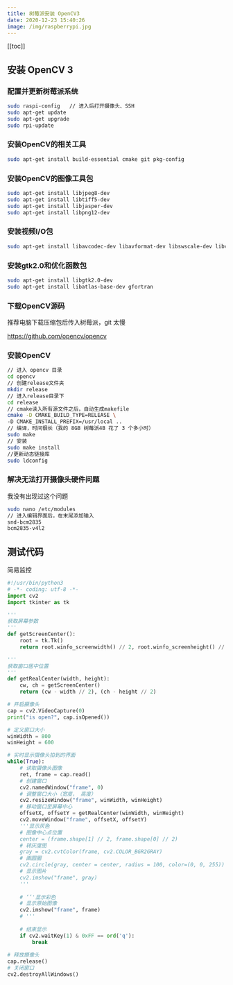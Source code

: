 ```yaml
---
title: 树莓派安装 OpenCV3
date: 2020-12-23 15:40:26
image: /img/raspberrypi.jpg
---
```


[[toc]]

## 安装 OpenCV 3

### 配置并更新树莓派系统

```bash
sudo raspi-config   // 进入后打开摄像头、SSH
sudo apt-get update
sudo apt-get upgrade
sudo rpi-update
```

### 安装OpenCV的相关工具

```bash
sudo apt-get install build-essential cmake git pkg-config
```

### 安装OpenCV的图像工具包

```bash
sudo apt-get install libjpeg8-dev 
sudo apt-get install libtiff5-dev 
sudo apt-get install libjasper-dev 
sudo apt-get install libpng12-dev 
```

### 安装视频I/O包

```bash
sudo apt-get install libavcodec-dev libavformat-dev libswscale-dev libv4l-dev
```

### 安装gtk2.0和优化函数包

```bash
sudo apt-get install libgtk2.0-dev
sudo apt-get install libatlas-base-dev gfortran
```

### 下载OpenCV源码

推荐电脑下载压缩包后传入树莓派，git 太慢

https://github.com/opencv/opencv

### 安装OpenCV

```bash
// 进入 opencv 目录
cd opencv
// 创建release文件夹
mkdir release
// 进入release目录下
cd release
// cmake读入所有源文件之后，自动生成makefile
cmake -D CMAKE_BUILD_TYPE=RELEASE \
-D CMAKE_INSTALL_PREFIX=/usr/local ..
// 编译，时间很长（我的 8GB 树莓派4B 花了 3 个多小时）
sudo make
// 安装
sudo make install
//更新动态链接库
sudo ldconfig
```

### 解决无法打开摄像头硬件问题

我没有出现过这个问题

```bash
sudo nano /etc/modules
// 进入编辑界面后，在末尾添加输入
snd-bcm2835
bcm2835-v4l2
```

## 测试代码

简易监控

```python
#!/usr/bin/python3
# -*- coding: utf-8 -*-
import cv2
import tkinter as tk

'''
获取屏幕参数
'''
def getScreenCenter():
	root = tk.Tk()
	return root.winfo_screenwidth() // 2, root.winfo_screenheight() // 2

'''
获取窗口居中位置
'''
def getRealCenter(width, height):
	cw, ch = getScreenCenter()
	return (cw - width // 2), (ch - height // 2)

# 开启摄像头
cap = cv2.VideoCapture(0)
print("is open?", cap.isOpened())

# 定义窗口大小
winWidth = 800
winHeight = 600

# 实时显示摄像头拍到的界面
while(True):
	# 读取摄像头图像
	ret, frame = cap.read()
	# 创建窗口
	cv2.namedWindow("frame", 0)
	# 调整窗口大小（宽度， 高度）
	cv2.resizeWindow("frame", winWidth, winHeight)
	# 移动窗口至屏幕中心
	offsetX, offsetY = getRealCenter(winWidth, winHeight)
	cv2.moveWindow("frame", offsetX, offsetY)
	'''显示灰色
	# 图像中心点位置
	center = (frame.shape[1] // 2, frame.shape[0] // 2)
	# 转灰度图
	gray = cv2.cvtColor(frame, cv2.COLOR_BGR2GRAY)
	# 画圆圈
	cv2.circle(gray, center = center, radius = 100, color=(0, 0, 255))
	# 显示图片
	cv2.imshow("frame", gray)
	'''
	
	# ‘’'显示彩色
	# 显示原始图像
	cv2.imshow("frame", frame)
	# '''
	
	# 结束显示
	if cv2.waitKey(1) & 0xFF == ord('q'):
		break
    
# 释放摄像头
cap.release()
# 关闭窗口
cv2.destroyAllWindows()
```